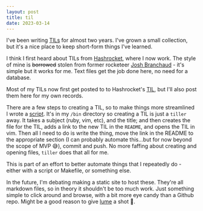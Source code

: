 ```yaml
---
layout: post
title: til
date: 2023-03-14
---
```


I've been writing [TILs][my_tils] for almost two years. I've grown a small
collection, but it's a nice place to keep short-form things I've learned.

I think I first heard about TILs from [Hashrocket][hr_tils], where I now work.
The style of mine is ~~borrowed~~ stolen from former rocketeer [Josh
Branchaud][jbranchaud_tils] - it's simple but it works for me. Text files get the
job done here, no need for a database.

Most of my TILs now first get posted to to Hashrocket's [TIL][hr_tils], but I'll
also post them here for my own records.

There are a few steps to creating a TIL, so to make things more streamlined I
wrote a [script][til_script]. It's in my `/bin` directory so creating a TIL is
just a `tiller` away. It takes a subject (ruby, vim, etc), and the title; and
then creates the file for the TIL, adds a link to the new TIL in the `README`,
and opens the TIL in vim. Then all I need to do is write the thing, move the
link in the README to the appropriate section (I can probably automate
this...but for now beyond the scope of MVP 😅), commit and push. No more faffing
about creating and opening files, `tiller` does that all for me.

This is part of an effort to better automate things that I repeatedly do -
either with a script or Makefile, or something else.

In the future, I'm debating making a static site to host these. They're all
markdown files, so in theory it shouldn't be too much work. Just something
simple to click around and browse, with a bit more eye candy than a Github repo.
Might be a good reason to give [lume][lume] a shot 🤔.



[my_tils]: https://github.com/ayunker/til
[hr_tils]: https://til.hashrocket.com/
[jbranchaud_tils]: https://github.com/jbranchaud/til
[til_script]: https://github.com/ayunker/dotfiles/blob/master/bin/tiller
[lume]: https://lume.land/
